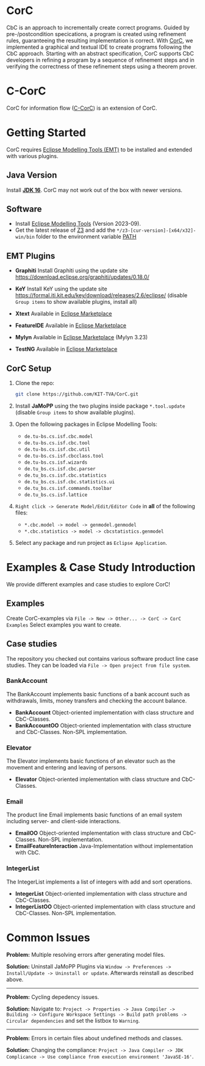 # CorC

CbC is an approach to incrementally create correct programs. Guided by pre-/postcondition specications, a program is created using refinement rules, guaranteeing the resulting implementation is correct. With [CorC](https://github.com/KIT-TVA/CorC/wiki), we implemented a graphical and textual IDE to create programs following the CbC approach. Starting with an abstract specification, CorC supports CbC developers in refining a program by a sequence of refinement steps and in verifying the correctness of these refinement steps using a theorem prover.

# C-CorC
CorC for information flow ([C-CorC](https://github.com/KIT-TVA/CorC/wiki/CorC-for-Information-Flow)) is an extension of CorC. 

# Getting Started 
CorC requires [Eclipse Modelling Tools (EMT)](https://www.eclipse.org/downloads/packages/release/2023-09/r/eclipse-modeling-tools) to be installed and extended with various plugins.
## Java Version
Install [**JDK 16**](https://www.oracle.com/java/technologies/javase/jdk16-archive-downloads.html). CorC may not work out of the box with newer versions.
## Software
- Install [Eclipse Modelling Tools](https://www.eclipse.org/downloads/packages/release/2023-09/r/eclipse-modeling-tools) (Version 2023-09). 
- Get the latest release of [Z3](https://github.com/Z3Prover/z3/releases) and add the `*/z3-[cur-version]-[x64/x32]-win/bin` folder to the environment variable [PATH](https://www.wikihow.com/Change-the-PATH-Environment-Variable-on-Windows)

## EMT Plugins
- **Graphiti** Install Graphiti using the update site https://download.eclipse.org/graphiti/updates/0.18.0/

- **KeY** Install KeY using the update site https://formal.iti.kit.edu/key/download/releases/2.6/eclipse/ (disable `Group items` to show available plugins, install all)

- **Xtext** Available in [Eclipse Marketplace](https://marketplace.eclipse.org/content/eclipse-xtext)

- **FeatureIDE** Available in [Eclipse Marketplace](https://marketplace.eclipse.org/content/featureide)

- **Mylyn** Available in [Eclipse Marketplace](https://marketplace.eclipse.org/content/mylyn) (Mylyn 3.23)

- **TestNG** Available in [Eclipse Marketplace](https://marketplace.eclipse.org/content/testng-eclipse)

## CorC Setup
1. Clone the repo:
    ```sh
    git clone https://github.com/KIT-TVA/CorC.git
    ```
2. Install **JaMoPP** using the two plugins inside package `*.tool.update` (disable `Group items` to show available plugins).
3. Open the following packages in Eclipse Modelling Tools:
    - `de.tu-bs.cs.isf.cbc.model`
    - `de.tu-bs.cs.isf.cbc.tool`
    - `de.tu-bs.cs.isf.cbc.util`
    - `de.tu-bs.cs.isf.cbcclass.tool`
    - `de.tu-bs.cs.isf.wizards`
    - `de.tu_bs.cs.isf.cbc.parser`
    - `de.tu_bs.cs.isf.cbc.statistics`
    - `de.tu_bs.cs.isf.cbc.statistics.ui`
    - `de.tu_bs.cs.isf.commands.toolbar`
    - `de.tu_bs.cs.isf.lattice`

4. `Right click -> Generate Model/Edit/Editor Code` in **all** of the following files: 
    - `*.cbc.model -> model -> genmodel.genmodel`
    - `*.cbc.statistics -> model -> cbcstatistics.genmodel` 

5. Select any package and run project as `Eclipse Application`.

# Examples & Case Study Introduction
We provide different examples and case studies to explore CorC!
## Examples
Create CorC-examples via `File -> New -> Other... -> CorC -> CorC Examples` Select examples you want to create.
## Case studies
The repository you checked out contains various software product line case studies. They can be loaded via `File -> Open project from file system`. 
### BankAccount
The BankAccount implements basic functions of a bank account such as withdrawals, limits, money transfers and checking the account balance.
- **BankAccount** Object-oriented implementation with class structure and CbC-Classes.
- **BankAccountOO** Object-oriented implementation with class structure and CbC-Classes. Non-SPL implementation.
### Elevator
The Elevator implements basic functions of an elevator such as the movement and entering and leaving of persons.
- **Elevator** Object-oriented implementation with class structure and CbC-Classes.
### Email
The product line Email implements basic functions of an email system including server- and client-side interactions.
- **EmailOO** Object-oriented implementation with class structure and CbC-Classes. Non-SPL implementation.
- **EmailFeatureInteraction** Java-Implementation without implementation with CbC.
### IntegerList
The IntegerList implements a list of integers with add and sort operations.
- **IntegerList** Object-oriented implementation with class structure and CbC-Classes.
- **IntegerListOO** Object-oriented implementation with class structure and CbC-Classes. Non-SPL implementation.

# Common Issues

**Problem:** Multiple resolving errors after generating model files.

**Solution:** Uninstall JaMoPP Plugins via `Window -> Preferences -> Install/Update -> Uninstall or update`. Afterwards reinstall as described above.

---

**Problem:** Cycling depedency issues.

**Solution:** Navigate to: `Project -> Properties -> Java Compiler -> Building -> Configure Workspace Settings -> Build path problems -> Circular dependencies` and set the listbox to `Warning`.

---

**Problem:** Errors in certain files about undefined methods and classes.

**Solution:** Changing the compliance: `Project -> Java Compiler -> JDK Complicance -> Use compliance from execution environment 'JavaSE-16'`.

